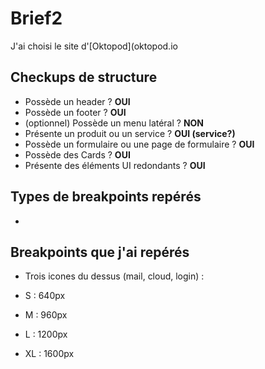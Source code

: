# Brief2

J'ai choisi le site d'[Oktopod](oktopod.io

## Checkups de structure

- Possède un header ? **OUI**
- Possède un footer ? **OUI**
- (optionnel) Possède un menu latéral ? **NON**
- Présente un produit ou un service ? **OUI (service?)**
- Possède un formulaire ou une page de formulaire ? **OUI**
- Possède des Cards ? **OUI**
- Présente des éléments UI redondants ? **OUI**

## Types de breakpoints repérés

- 

## Breakpoints que j'ai repérés

- Trois icones du dessus (mail, cloud, login) : 

- S : 640px
- M : 960px
- L : 1200px
- XL : 1600px
